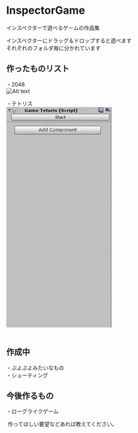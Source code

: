 # InspectorGame
インスペクターで遊べるゲームの作品集  

  インスペクターにドラッグ＆ドロップすると遊べます  
  それぞれのフォルダ毎に分かれています  
  
作ったものリスト
-------------------------------  
・2048  
![Alt text](/InspectorGame/ExampleImage/Example_2048.gif)  
    
・テトリス  
![Alt text](/InspectorGame/ExampleImage/Example_Tetoris.gif)  
  


作成中 
-------------------------------   
・ぷよぷよみたいなもの     
・シューティング  
 
今後作るもの  
------------------------------- 
・ローグライクゲーム   


  
  
  作ってほしい要望などあれば教えてください。
